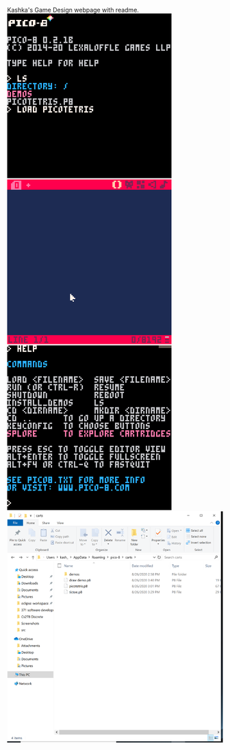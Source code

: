 Kashka's Game Design webpage with readme.
![Loading game](https://github.com/KashkaC/GameDesign/blob/master/images/loadgame.gif)
![paste code](https://github.com/KashkaC/GameDesign/blob/master/images/pastecode.gif)
![splore](https://github.com/KashkaC/GameDesign/blob/master/images/splore.gif)
![screenshot](https://github.com/KashkaC/GameDesign/blob/master/images/cart%20folder.png)
